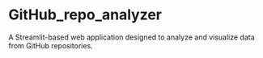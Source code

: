 # GitHub_repo_analyzer
A Streamlit-based web application designed to analyze and visualize data from GitHub repositories. 
